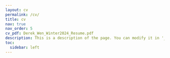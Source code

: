 ```yaml
---
layout: cv
permalink: /cv/
title: cv
nav: true
nav_order: 5
cv_pdf: Derek_Wen_Winter2024_Resume.pdf
description: This is a description of the page. You can modify it in '_pages/cv.md'. You can also change or remove the top pdf download button.
toc:
  sidebar: left
---
```

